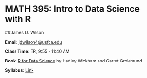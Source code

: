 # MATH 395: Intro to Data Science with R

##James D. Wilson

**Email**: jdwilson4@usfca.edu

**Class Time**: TR, 9:55 - 11:40 AM

**Book**: [R for Data Science](http://r4ds.had.co.nz/index.html) by Hadley Wickham and Garret Grolemund

**Syllabus**: [Link](https://github.com/jdwilson4/Data100_Spring_2017/blob/master/Syllabus.pdf)
